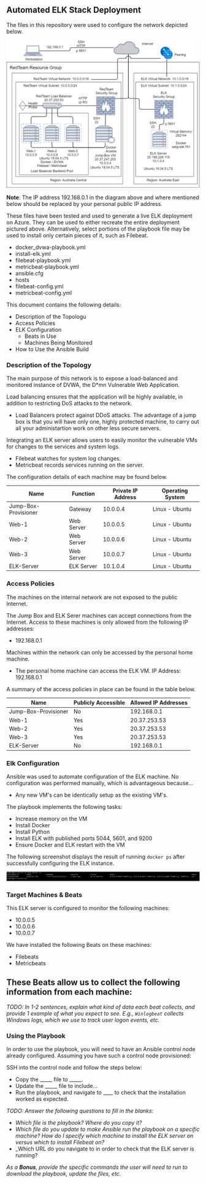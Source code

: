## Automated ELK Stack Deployment

The files in this repository were used to configure the network depicted below.

![Network Diagram](images/NetworkDiagram.png)

**Note**: The IP address 192.168.0.1 in the diagram above and where mentioned below should be replaced by your personal public IP address.

These files have been tested and used to generate a live ELK deployment on Azure. They can be used to either recreate the entire deployment pictured above. Alternatively, select portions of the playbook file may be used to install only certain pieces of it, such as Filebeat.

  - docker_dvwa-playbook.yml
  - install-elk.yml
  - filebeat-playbook.yml
  - metricbeat-playbook.yml
  - ansible.cfg
  - hosts
  - filebeat-config.yml
  - metricbeat-config.yml


This document contains the following details:
- Description of the Topologu
- Access Policies
- ELK Configuration
  - Beats in Use
  - Machines Being Monitored
- How to Use the Ansible Build


### Description of the Topology

The main purpose of this network is to expose a load-balanced and monitored instance of DVWA, the D*mn Vulnerable Web Application.

Load balancing ensures that the application will be highly available, in addition to restricting DoS attacks to the network.
- Load Balancers protect against DDoS attacks. The advantage of a jump box is that you will have only one, highly protected machine, to carry out all your administartion work on other less secure servers.

Integrating an ELK server allows users to easily monitor the vulnerable VMs for changes to the services and system logs.
- Filebeat watches for system log changes.
- Metricbeat records services running on the server.

The configuration details of each machine may be found below.

| Name                 | Function   | Private IP Address | Operating System |
|----------------------|------------|--------------------|------------------|
| Jump-Box-Provisioner | Gateway    | 10.0.0.4           | Linux - Ubuntu   |
| Web-1                | Web Server | 10.0.0.5           | Linux - Ubuntu   |
| Web-2                | Web Server | 10.0.0.6           | Linux - Ubuntu   |
| Web-3                | Web Server | 10.0.0.7           | Linux - Ubuntu   |
| ELK-Server           | ELK Server | 10.1.0.4           | Linux - Ubuntu   |

### Access Policies

The machines on the internal network are not exposed to the public Internet. 

The Jump Box and ELK Serer machines can accept connections from the Internet. Access to these machines is only allowed from the following IP addresses:
- 192.168.0.1

Machines within the network can only be accessed by the personal home machine.
- The personal home machine can access the ELK VM. IP Address: 192.168.0.1

A summary of the access policies in place can be found in the table below.

| Name                 | Publicly Accessible | Allowed IP Addresses |
|----------------------|---------------------|----------------------|
| Jump-Box-Provisioner | No                  | 192.168.0.1          |
| Web-1                | Yes                 | 20.37.253.53         |
| Web-2                | Yes                 | 20.37.253.53         |
| Web-3                | Yes                 | 20.37.253.53         |
| ELK-Server           | No                  | 192.168.0.1          |


### Elk Configuration

Ansible was used to automate configuration of the ELK machine. No configuration was performed manually, which is advantageous because...
- Any new VM's can be identically setup as the existing VM's.

The playbook implements the following tasks:
- Increase memory on the VM
- Install Docker
- Install Python
- Install ELK with published ports 5044, 5601, and 9200
- Ensure Docker and ELK restart with the VM

The following screenshot displays the result of running `docker ps` after successfully configuring the ELK instance.

![](images/docker_ps_output.png)

### Target Machines & Beats
This ELK server is configured to monitor the following machines:
- 10.0.0.5
- 10.0.0.6
- 10.0.0.7

We have installed the following Beats on these machines:
- Filebeats
- Metricbeats

 These Beats allow us to collect the following information from each machine:
- 

_TODO: In 1-2 sentences, explain what kind of data each beat collects, and provide 1 example of what you expect to see. E.g., `Winlogbeat` collects Windows logs, which we use to track user logon events, etc._

### Using the Playbook
In order to use the playbook, you will need to have an Ansible control node already configured. Assuming you have such a control node provisioned: 

SSH into the control node and follow the steps below:
- Copy the _____ file to _____.
- Update the _____ file to include...
- Run the playbook, and navigate to ____ to check that the installation worked as expected.

_TODO: Answer the following questions to fill in the blanks:_
- _Which file is the playbook? Where do you copy it?_
- _Which file do you update to make Ansible run the playbook on a specific machine? How do I specify which machine to install the ELK server on versus which to install Filebeat on?_
- _Which URL do you navigate to in order to check that the ELK server is running?

_As a **Bonus**, provide the specific commands the user will need to run to download the playbook, update the files, etc._

